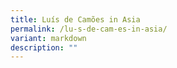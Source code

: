 ```yaml
---
title: Luís de Camões in Asia
permalink: /lu-s-de-cam-es-in-asia/
variant: markdown
description: ""
---
```

